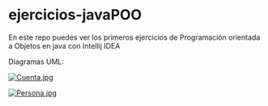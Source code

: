 # ejercicios-javaPOO
En este repo puedes ver los primeros ejercicios de Programación orientada a Objetos en java con Intellij IDEA 

Diagramas UML:


[![Cuenta.jpg](https://i.postimg.cc/bwZypFqJ/Cuenta.jpg)](https://postimg.cc/K1yS5fkS)


[![Persona.jpg](https://i.postimg.cc/L5GyfXgG/Persona.jpg)](https://postimg.cc/m1NNWTwS)
